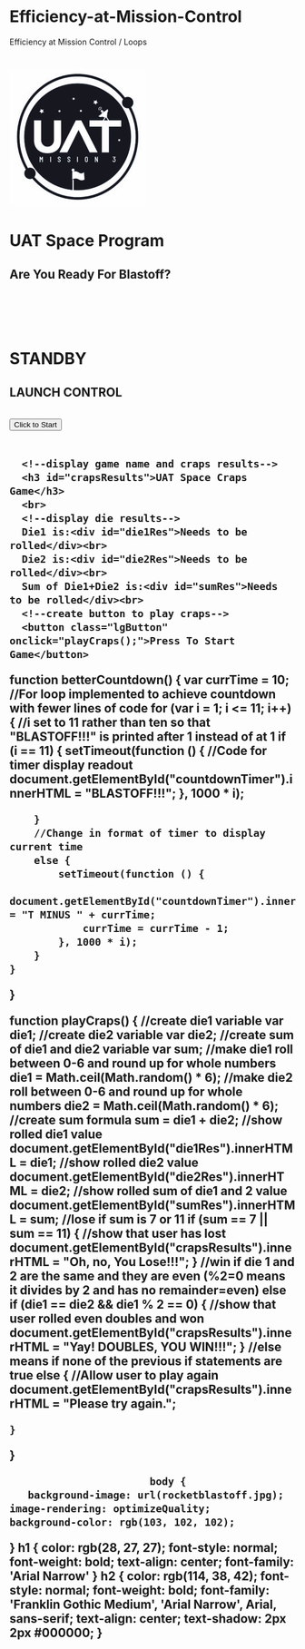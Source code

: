 # Efficiency-at-Mission-Control
Efficiency at Mission Control / Loops
<!DOCTYPE html>
<!--This is a webpage made to fulfil assignment for CS102, 
    Efficiency at Mission Control
Sanyerlis Camacaro     sancamac@uat.edu-->
<!-- UAT Space Casino 
    It is the year 2032 and UAT Space Program had a successful Blast OFF.
    The UAT astronauts have landed in their campsites in Planet, Mars. After a long day of 
    exploration and research, the UAT astronauts relax by playing the UAT Space Craps
    game, where anyone can be a winner as long as you keep trying. 
-->
<html lang="en">
<head>
    <meta charset="UTF-8">
    <meta http-equiv="X-UA-Compatible" content="IE=edge">
    <meta name="viewport" content="width=device-width, initial-scale=1.0">
    <title>UAT Space Program</title>
    <link rel="stylesheet" href="style.css" > 
</head>
<h1><img src="UATspaceLogo-1.jpg"></h1> 
   <h1> 
       UAT Space Program
         </h1> 
         <script src="Loops.js"></script>
 <h2><script>
    //Testing line
    document.write("Mission Control");

</script></h2>
<!--Second Testing line-->
<h2><p>Are You Ready For Blastoff?</p><br></h2>
<!--br creates a break in the lines to be represented on the website-->
<br>
<body>
   <!--countdown standby line-->
    <h1><p id="countdownTimer">STANDBY</p></h1>
    <h2>LAUNCH CONTROL<h2>
        <!--countdown button-->
                    <button type="button" onclick= "betterCountdown()">Click to Start</button>
                <br>
                <br>
                
      <!--display game name and craps results-->
      <h3 id="crapsResults">UAT Space Craps Game</h3>
      <br>
      <!--display die results-->
      Die1 is:<div id="die1Res">Needs to be rolled</div><br>
      Die2 is:<div id="die2Res">Needs to be rolled</div><br>
      Sum of Die1+Die2 is:<div id="sumRes">Needs to be rolled</div><br>
      <!--create button to play craps-->
      <button class="lgButton" onclick="playCraps();">Press To Start Game</button>
<body>
</html>

</body>

</html>
  
  function betterCountdown() {
    var currTime = 10;
    //For loop implemented to achieve countdown with fewer lines of code
    for (var i = 1; i <= 11; i++) {
        //i set to 11 rather than ten so that "BLASTOFF!!!" is printed after 1 instead of at 1
        if (i == 11) {
            setTimeout(function () {
                //Code for timer display readout
                document.getElementById("countdownTimer").innerHTML = "BLASTOFF!!!";
            }, 1000 * i);
        
        } 
        //Change in format of timer to display current time
        else {
            setTimeout(function () {
                document.getElementById("countdownTimer").innerHTML = "T MINUS " + currTime;
                currTime = currTime - 1;
            }, 1000 * i);
        }
    }
}



function playCraps() {
    //create die1 variable
    var die1;
    //create die2 variable
    var die2;
    //create sum of die1 and die2 variable
    var sum;
    //make die1 roll between 0-6 and round up for whole numbers
    die1 = Math.ceil(Math.random() * 6);
    //make die2 roll between 0-6 and round up for whole numbers
    die2 = Math.ceil(Math.random() * 6);
    //create sum formula
    sum = die1 + die2;
    //show rolled die1 value
    document.getElementById("die1Res").innerHTML = die1;
    //show rolled die2 value
    document.getElementById("die2Res").innerHTML = die2;
    //show rolled sum of die1 and 2 value
    document.getElementById("sumRes").innerHTML = sum;
    //lose if sum is 7 or 11
    if (sum == 7 || sum == 11) {
        //show that user has lost
        document.getElementById("crapsResults").innerHTML = "Oh, no, You Lose!!!";
    }
    //win if die 1 and 2 are the same and they are even (%2=0 means it divides by 2 and has no remainder=even)
    else if (die1 == die2 && die1 % 2 == 0) {
        //show that user rolled even doubles and won
        document.getElementById("crapsResults").innerHTML = "Yay! DOUBLES, YOU WIN!!!";
    }
    //else means if none of the previous if statements are true
    else {
        //Allow user to play again
        document.getElementById("crapsResults").innerHTML = "Please try again.";

    }


}
                           
                           body { 
       background-image: url(rocketblastoff.jpg);
    image-rendering: optimizeQuality;
    background-color: rgb(103, 102, 102);
}
h1 {
    color: rgb(28, 27, 27);
    font-style: normal;
    font-weight: bold;
    text-align: center;
    font-family:  'Arial Narrow'
  }
  h2 { color: rgb(114, 38, 42);
    font-style: normal;
    font-weight: bold;
    font-family: 'Franklin Gothic Medium', 'Arial Narrow', Arial, sans-serif;
    text-align: center;
    text-shadow: 2px 2px #000000;
  }
    
